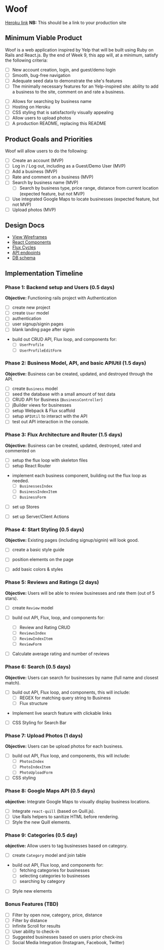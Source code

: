 # Woof

[Heroku link][heroku] **NB:** This should be a link to your production site

[heroku]: http://www.herokuapp.com

## Minimum Viable Product

Woof is a web application inspired by Yelp that will be built using Ruby on Rails and React.js.  By the end of Week 9, this app will, at a minimum, satisfy the following criteria:

- [ ] New account creation, login, and guest/demo login
- [ ] Smooth, bug-free navigation
- [ ] Adequate seed data to demonstrate the site's features
- [ ] The minimally necessary features for an Yelp-inspired site: ability to add a business to the site, comment on and rate a business.
<!-- - [ ] Google Maps Integration to show business locations -->
- [ ] Allows for searching by business name
- [ ] Hosting on Heroku
- [ ] CSS styling that is satisfactorily visually appealing
- [ ] Allow users to upload photos
- [ ] A production README, replacing this README

## Product Goals and Priorities

Woof will allow users to do the following:

<!-- This is a Markdown checklist. Use it to keep track of your
progress. Put an x between the brackets for a checkmark: [x] -->

- [ ] Create an account (MVP)
- [ ] Log in / Log out, including as a Guest/Demo User (MVP)
- [ ] Add a business  (MVP)
- [ ] Rate and comment on a business (MVP)
- [ ] Search by business name (MVP)
  - [ ] Search by business type, price range, distance from current location (expected feature, but not MVP)
- [ ] Use integrated Google Maps to locate businesses (expected feature, but not MVP)
- [ ] Upload photos (MVP)

## Design Docs
* [View Wireframes][views]
* [React Components][components]
* [Flux Cycles][flux-cycles]
* [API endpoints][api-endpoints]
* [DB schema][schema]

[views]: ./docs/views.md
[components]: ./docs/components.md
[flux-cycles]: ./docs/flux-cycles.md
[api-endpoints]: ./docs/api-endpoints.md
[schema]: ./docs/schema.md

## Implementation Timeline

### Phase 1: Backend setup and Users (0.5 days)

**Objective:** Functioning rails project with Authentication

- [ ] create new project
- [ ] create `User` model
- [ ] authentication
- [ ] user signup/signin pages
- [ ] blank landing page after signin
- build out CRUD API, Flux loop, and components for:
  - [ ] `UserProfile`
  - [ ] `UserProfileEditForm`
### Phase 2: Business Model, API, and basic APIUtil (1.5 days)

**Objective:** Business can be created, updated, and destroyed through
the API.

- [ ] create `Business` model
- [ ] seed the database with a small amount of test data
- [ ] CRUD API for Business (`BusinessController`)
- [ ] jBuilder views for businesses
- [ ] setup Webpack & Flux scaffold
- [ ] setup `APIUtil` to interact with the API
- [ ] test out API interaction in the console.

### Phase 3: Flux Architecture and Router (1.5 days)

**Objective:** Business can be created, updated, destroyed, rated and commented on

- [ ] setup the flux loop with skeleton files
- [ ] setup React Router
- implement each business component, building out the flux loop as needed.
  - [ ] `BusinessesIndex`
  - [ ] `BusinessIndexItem`
  - [ ] `BusinessForm`
- [ ] set up Stores
- [ ] set up Server/Client Actions


### Phase 4: Start Styling (0.5 days)

**Objective:** Existing pages (including signup/signin) will look good.

- [ ] create a basic style guide
- [ ] position elements on the page
- [ ] add basic colors & styles


### Phase 5: Reviews and Ratings (2 days)

**Objective:** Users will be able to review businesses and rate them (out of 5 stars).

- [ ] create `Review` model
- [ ] build out API, Flux, loop, and components for:
  - [ ] Review and Rating CRUD
  - [ ] `ReviewsIndex`
  - [ ] `ReviewIndexItem`
  - [ ] `ReviewForm`
- [ ] Calculate average rating and number of reviews


### Phase 6: Search (0.5 days)

**Objective:** Users can search for businesses by name (full name and closest match).

- [ ] build out API, Flux loop, and components, this will include:
  - [ ] REGEX for matching query string to Business
  - [ ] Flux structure
- Implement live search feature with clickable links
- [ ] CSS Styling for Search Bar

### Phase 7: Upload Photos (1 days)

**Objective:** Users can be upload photos for each business.

- [ ] build out API, Flux loop, and components, this will include:
  - [ ] `PhotosIndex`
  - [ ] `PhotoIndexItem`
  - [ ] `PhotoUploadForm`
- [ ] CSS styling
### Phase 8: Google Maps API (0.5 days)

**objective:** Integrate Google Maps to visually display business locations.

- [ ] Integrate `react-quill` (based on Quill.js).
- [ ] Use Rails helpers to sanitize HTML before rendering.
- [ ] Style the new Quill elements.

### Phase 9: Categories (0.5 day)

**objective:** Allow users to tag businesses based on category.

- [ ] create `Category` model and join table
- build out API, Flux loop, and components for:
  - [ ] fetching categories for businesses
  - [ ] selecting categories to businesses
  - [ ] searching by category
- [ ] Style new elements

### Bonus Features (TBD)
- [ ] Filter by open now, category, price, distance
- [ ] Filter by distance
- [ ] Infinite Scroll for results
- [ ] User ability to check-in
- [ ] Suggested businesses based on users prior check-ins
- [ ] Social Media Integration (Instagram, Facebook, Twitter)

[phase-one]: ./docs/phases/phase1.md
[phase-two]: ./docs/phases/phase2.md
[phase-three]: ./docs/phases/phase3.md
[phase-four]: ./docs/phases/phase4.md
[phase-five]: ./docs/phases/phase5.md
